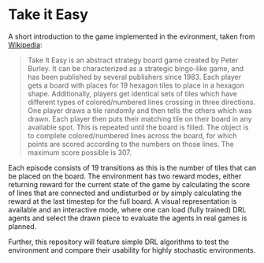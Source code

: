 # Take it Easy

A short introduction to the game implemented in the evironment, taken from [Wikipedia](https://en.wikipedia.org/wiki/Take_It_Easy_(game)):

> Take It Easy is an abstract strategy board game created by Peter Burley. It can be characterized as a strategic bingo-like game, and has been published by several publishers since 1983. Each player gets a board with places for 19 hexagon tiles to place in a hexagon shape. Additionally, players get identical sets of tiles which have different types of colored/numbered lines crossing in three directions. One player draws a tile randomly and then tells the others which was drawn. Each player then puts their matching tile on their board in any available spot. This is repeated until the board is filled. The object is to complete colored/numbered lines across the board, for which points are scored according to the numbers on those lines. The maximum score possible is 307.

Each episode consists of 19 transitions as this is the number of tiles that can be placed on the board.
The environment has two reward modes, either returning reward for the current state of the game by calculating the score of lines that are connected and
undisturbed or by simply calculating the reward at the last timestep for the full board.
A visual representation is available and an interactive mode, where one can load (fully trained) DRL agents and select the drawn piece to evaluate the agents in real games is planned.

Further, this repository will feature simple DRL algorithms to test the environment and compare their usability for highly stochastic environments.
